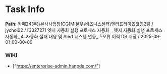 # Task Info

**Path:** 카페24(주)\본사사업장\[CG]MI본부\비즈니스센터\엔터프라이즈코칭2팀 / jychoi02 / [332727] 엣지 자동화 실행 프로세스 자동화 _ 엣지 자동화 실행 프로세스 자동화_ 4. 자동화 실패 대응 및 Alert 시스템 연동_ └오류 이력 DB 저장 / 2025-09-01_00-00-00

### WIKI
- ["https://enterprise-admin.hanpda.com/"]

